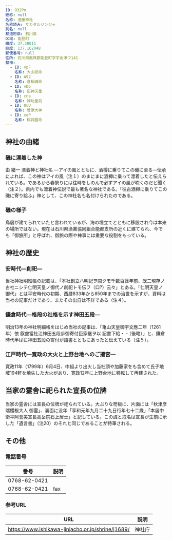 ```yaml
---
ID: O32Pn
総称: null
名称: 酒垂神社
名称読み: サカタルジンジャ
別名: null
都道府県: 石川県
区域: 能登町
緯度: 37.30011
経度: 137.162048
郵便番号: null
住所: 石川県鳳珠郡能登町字宇出津ウ141
祭神:
  - ID: vpF
    名称: 大山祇命
  - ID: A92
    名称: 倉稲魂命
  - ID: vD6
    名称: 応神天皇
  - ID: cna
    名称: 神功皇后
  - ID: 0uU
    名称: 菅原大神
  - ID: xqP
    名称: 稲背脛命
---
```


## 神社の由緒

### 磯に漂着した神

由 緒一 漂着神と神社名 ―アイの風とともに、酒樽に乗りてこの磯に至る―伝承によれば、この神はアイの風（注１）のまにまに酒樽に乗って漂着したと伝えられている。であるから春祭りには往時をしのんで必ずアイの風が吹くのだと聞く（注２）。県内でも漂着神伝説で最も著名な神社である。「往古酒樽に乗りてこの磯に寄り給ふ」神として、この神社名も名付けられたのである。

### 磯の様子

鳥居が建てられていたと言われているが、海の埋立てとともに移設され今は本来の場所ではない。現在は石川県漁業協同組合能都支所の近くに建てられ、今でも「御旅所」と呼ばれ、御旅の際や神事には重要な役割をもっている。

## 神社の歴史

### 安時代―創祀―

当社神社明細帳の記載は、「本社創立ハ明記ヲ闕クモ千数百餘年前、既二現存ノ古社ニシテ仁明天皇ノ御代ノ創祀トモ伝フ（口?）云々」とある。「仁明天皇ノ御代」とは平安時代の初期、西暦833年から850年までの治世を示すが、資料は当社の記事だけであり、またその出自は不詳である（注４）。

### 鎌倉時代―格段の社格を示す神田五段―

明治13年の神社明細帳をはじめ当社の記事は、「亀山天皇御宇文應二年（1261年）依 叡慮當社江神田五段歩御寄付臣家継ヲ以 詔書下給・・（後略）」と、鎌倉時代半ばに神田五段の寄付が詔書とともにあったと伝えている（注５）。

### 江戸時代―寛政の大火と上野台地へのご遷宮―

寛政11年（1799年）6月4日、中組より出火し当社頭や加藤家をも含めて氏子地域194軒を焼失した大火があり、寛政12年に上野台地に移転して再建された。

## 当家の霊舎に祀られた宣長の位牌

当家の霊舎には宣長の位牌が祀られている。大ぶりな笏板に、片面には「秋津彦瑞櫻根大人 御霊」、裏面に没年「享和元年九月二十九日行年七十二歳」「本居中衛平阿會美宣長高岳院石上居士」と記している。この諱と戒名は宣長が生前に示した「遺言書」（注20）のそれと同じであることが特筆される。

## その他

### 電話番号

| 番号         | 説明 |
| ------------ | ---- |
| 0768-62-0421 |      |
| 0768-62-0421 | fax  |

### 参考URL

| URL                                               | 説明   |
| ------------------------------------------------- | ------ |
| https://www.ishikawa-jinjacho.or.jp/shrine/j1689/ | 神社庁 |
